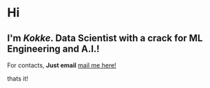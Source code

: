 # Hi
 ## I'm _Kokke_. **Data Scientist with a crack for ML Engineering and A.I.!**
 
For contacts, **Just email** [mail me here!](jorge.amaya.s@gmail.com)

thats it!